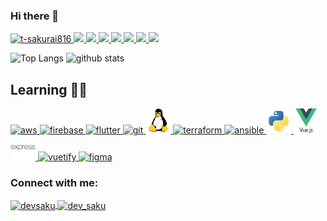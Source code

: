 ### Hi there 👋

<p class="badge" align="left">
  <a href="https://github.com/t-sakurai816/t-sakurai816/">
    <img src="https://komarev.com/ghpvc/?username=t-sakurai816" alt="t-sakurai816" />
  </a>
  <a href="http://twitter.com/devsaku">
    <img height="20" src="https://img.shields.io/twitter/follow/devsaku?label=Twitter&logo=twitter&style=flat" />
  </a>
  <a href="https://github.com/t-sakurai816">
    <img height="20" src="https://img.shields.io/github/followers/t-sakurai816?label=follow&logo=github&style=flat" />
  </a>
  <a href="https://zenn.dev/t_sakurai">
    <img height="20" src="https://zenn.badge.nikaera.com/s/t_sakurai/likes" />
  </a>
  <a href="https://zenn.dev/t_sakurai">
    <img height="20" src="https://zenn.badge.nikaera.com/s/t_sakurai/followers" />
  </a>
  <a href="https://zenn.dev/t_sakurai">
    <img height="20" src="https://zenn.badge.nikaera.com/s/t_sakurai/articles" />
  </a>
  <a href="http://qiita.com/t-sakurai816">
    <img height="20" src="https://qiita-badge.apiapi.app/s/t-sakurai816/posts.svg" />
  </a>
  <a href="http://qiita.com/t-sakurai816">
    <img height="20" src="https://qiita-badge.apiapi.app/s/t-sakurai816/contributions.svg" />
  </a>
</p>

<p class="stats" align="left">
  <img alt="Top Langs" height="150px"
    src="https://github-readme-stats.vercel.app/api/top-langs/?username=t-sakurai816&layout=compact&count_private=true&show_icons=true&show_icons=true&theme=onedark" />
  <img alt="github stats" height="150px"
    src="https://github-readme-stats.vercel.app/api?username=t-sakurai816&count_private=true&show_icons=true&show_icons=true&theme=onedark" />
</p>

## Learning 👨‍💻

<p align="left">
  <a href="https://aws.amazon.com" target="_blank">
    <img src="https://cdn.worldvectorlogo.com/logos/aws-2.svg" alt="aws" width="40" height="40" />
  </a>
  <a href="https://firebase.google.com/" target="_blank">
    <img src="https://www.vectorlogo.zone/logos/firebase/firebase-icon.svg" alt="firebase" width="40" height="40" />
  </a>
  <a href="https://flutter.dev" target="_blank">
    <img src="https://www.vectorlogo.zone/logos/flutterio/flutterio-icon.svg" alt="flutter" width="40" height="40" />
  </a>
  <a href="https://git-scm.com/" target="_blank">
    <img src="https://www.vectorlogo.zone/logos/git-scm/git-scm-icon.svg" alt="git" width="40" height="40" />
  </a>
  <a href="https://www.linux.org/" target="_blank">
    <img src="https://raw.githubusercontent.com/devicons/devicon/master/icons/linux/linux-original.svg" alt="linux"
      width="40" height="40" />
  </a>
  <a href="https://www.terraform.io/" target="_blank">
    <img src="https://www.datocms-assets.com/2885/1620155116-brandhcterraformverticalcolor.svg" alt="terraform"
         width="40" height="40" />
  </a>
  <a href="https://ansible.com/" target="_blank">
    <img src="https://www.ansible.com/hubfs/2017_Images/BrandPage/Brand-Assets/Community/Ansible-Mark-RGB_Black.svg?hsLang=en-us" alt="ansible"
         width="40" height="40" />
  </a>
  <a href="https://www.python.org" target="_blank">
    <img src="https://raw.githubusercontent.com/devicons/devicon/master/icons/python/python-original.svg" alt="python"
      width="40" height="40" />
   <a href="https://vuejs.org/" target="_blank"> 
    <img src="https://raw.githubusercontent.com/devicons/devicon/master/icons/vuejs/vuejs-original-wordmark.svg" alt="vuejs" width="40" height="40"/> 
  </a>
  <a href="https://expressjs.com" target="_blank">
    <img src="https://raw.githubusercontent.com/devicons/devicon/master/icons/express/express-original-wordmark.svg"
      alt="express" width="40" height="40" />
  </a>
  <a href="https://vuetifyjs.com/en/" target="_blank"> 
    <img src="https://bestofjs.org/logos/vuetify.svg" alt="vuetify" width="40" height="40"/>
   </a>
  <a href="https://www.figma.com/" target="_blank">
    <img src="https://www.vectorlogo.zone/logos/figma/figma-icon.svg" alt="figma" width="40" height="40"/>
  </a>
</p>

### Connect with me:
<p align="left">
  <a href="https://twitter.com/devsaku" target="blank">
    <img align="center"
      src="https://raw.githubusercontent.com/rahuldkjain/github-profile-readme-generator/master/src/images/icons/Social/twitter.svg"
      alt="devsaku" height="30" width="40" />
  </a>
  <a href="https://instagram.com/dev_saku" target="blank">
    <img align="center"
      src="https://raw.githubusercontent.com/rahuldkjain/github-profile-readme-generator/master/src/images/icons/Social/instagram.svg"
      alt="dev_saku" height="30" width="40" />
  </a>
</p>
